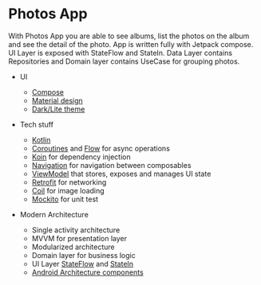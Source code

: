 # Photos App

With Photos App you are able to see albums, list the photos on the album and see the detail of the photo.
App is written fully with Jetpack compose.
UI Layer is exposed with StateFlow and StateIn.
Data Layer contains Repositories and Domain layer contains UseCase for grouping photos.

* UI
    * [Compose](https://developer.android.com/jetpack/compose)
    * [Material design](https://material.io/design)
    * [Dark/Lite theme](https://material.io/design/color/dark-theme.html)
    
* Tech stuff
    * [Kotlin](https://kotlinlang.org/)
    * [Coroutines](https://kotlinlang.org/docs/reference/coroutines-overview.html) and [Flow](https://developer.android.com/kotlin/flow) for async operations
    * [Koin](https://insert-koin.io/) for dependency injection
    * [Navigation](https://developer.android.com/topic/libraries/architecture/navigation/) for navigation between composables
    * [ViewModel](https://developer.android.com/topic/libraries/architecture/viewmodel) that stores, exposes and manages UI state
    * [Retrofit](https://square.github.io/retrofit/) for networking
    * [Coil](https://github.com/coil-kt/coil) for image loading
    * [Mockito](https://site.mockito.org/) for unit test

* Modern Architecture
    * Single activity architecture
    * MVVM for presentation layer
    * Modularized architecture
    * Domain layer for business logic
    * UI Layer [StateFlow](https://developer.android.com/kotlin/flow/stateflow-and-sharedflow) and [StateIn](https://kotlinlang.org/api/kotlinx.coroutines/kotlinx-coroutines-core/kotlinx.coroutines.flow/state-in.html)
    * [Android Architecture components](https://developer.android.com/topic/libraries/architecture)
    
